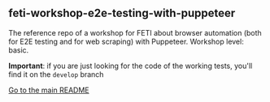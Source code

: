 ## feti-workshop-e2e-testing-with-puppeteer
The reference repo of a workshop for FETI about browser automation (both for E2E testing and for web scraping) with Puppeteer. Workshop level: basic.

**Important**: if you are just looking for the code of the working tests, you'll find it on the  ```develop``` branch

[Go to the main README](https://github.com/NoriSte/feti-workshop-e2e-testing-with-puppeteer/blob/master/README.md)
